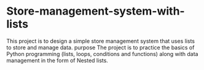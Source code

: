 # Store-management-system-with-lists
This project is to design a simple store management system that uses lists to store and manage data. purpose  The project is to practice the basics of Python programming (lists, loops, conditions and functions) along with data management in the form of Nested lists.
